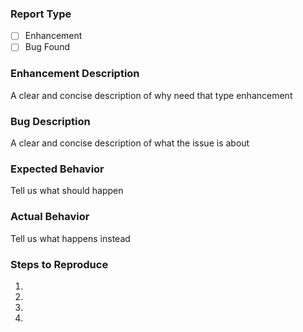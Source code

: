 <!--- Provide a general summary of the issue in the Title above -->

<!--- 
Thanks for your feedback - this is really important to improve the project!
Please make issues make sure that closeable. This means if you have one idea for an enhancement and experience a bug - please submit 2 issues and don't pack it all in one.
Please try to give a lot of detail - so ideally the issue can be reproduced. At the very minimum it is important to know what version of the app and what version of android you are using and where you got the app from. 
--->

### Report Type
<!--- Select one type with give `x` inside the [] and after that fill the template inside ```Start of [Your Selected]``` until ```End of [Your Selected]``` and delete not selected type template --->
- [ ] Enhancement
- [ ] Bug Found

<!--- ```Start of Enhancement``` --->
### Enhancement Description
A clear and concise description of why need that type enhancement

<!-- ```End of Enhancement``` --->

<!--- ```Start of Bug Found``` --->
### Bug Description
A clear and concise description of what the issue is about

### Expected Behavior
Tell us what should happen

### Actual Behavior
Tell us what happens instead

### Steps to Reproduce
<!--- Provide a link to a live example, or an unambiguous set of steps to reproduce this bug -->
1.
2.
3.
4.

<!-- ```End of Bug Found``` --->


<!--- After that delete all text inside ```<!- ->``` --->